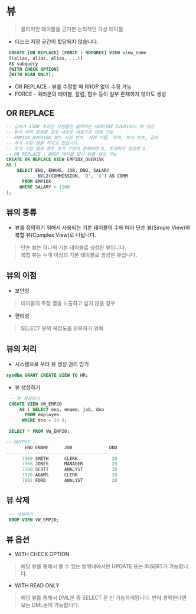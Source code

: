 # 뷰
> 물리적인 테이블을 근거한 논리적인 가상 테이블
* 디스크 저장 공간이 할당되지 않습니다.
```SQL
 CREATE [OR REPLACE] [FORCE | NOFORCE] VIEW view_name
 [(alias, alias, alias, ...)]
 AS subquery
 [WITH CHECK OPTION]
 [WITH READ ONLY];
```
* OR REPLACE - 뷰를 수정할 때 RROP 없이 수정 가능
* FORCE - 쿼리문의 테이블, 칼럼, 함수 등이 일부 존재하지 않아도 생성


## OR REPLACE
```SQL
-- 급여가 1500 초과인 사원들만 출력하는 <EMPIDX_OVER15K> 뷰 생성
-- 뷰가 이미 존재할 경우 새로운 내용으로 대체 가능
-- EMPIDX_OVER15K 뷰는 사원 번호, 사원 이름, 직책, 부서 번호, 급여
-- 추가 수당 열을 가지고 있습니다.
-- 추가 수당 열의 경우 추가 수당이 존재하면 O, 존재하지 않으면 X
-- OR REPLACE : DROP 테이블 없이 뷰를 생성 가능
CREATE OR REPLACE VIEW EMPIDX_OVER15K
AS (
    SELECT ENO, ENAME, JOB, DNO, SALARY
          , NVL2(COMMISSION, 'O', 'X') AS COMM
      FROM EMPIDX
     WHERE SALARY > 1500
);
```

## 뷰의 종류
* 뷰를 정의하기 위해서 사용되는 기본 테이블의 수에 따라 단순 뷰(Simple View)와 복합 뷰(Complex View)로 나뉩니다.
> 단순 뷰는 하나의 기본 테이블로 생성한 뷰입니다.  
> 복합 뷰는 두개 이상의 기본 테이블로 생성한 뷰입니다.

## 뷰의 이점
* 보안성
> 테이블의 특정 열을 노출하고 싶지 않을 경우
* 편리성
> SELECT 문의 복잡도를 완화하기 위해

## 뷰의 처리
* 시스템으로 부터 뷰 생성 권리 받기
```SQL
sysdba GRANT CREATE VIEW TO HR;
```

* 뷰 생성하기
```SQL
 -- 뷰 생성하기
 CREATE VIEW VW_EMP20
     AS ( SELECT eno, ename, job, dno
       FROM employee
      WHERE dno = 20 );
      
 SELECT * FROM VW_EMP20;

-- OUTPUT --
       ENO ENAME      JOB              DNO
---------- ---------- --------- ----------
      7369 SMITH      CLERK             20
      7566 JONES      MANAGER           20
      7788 SCOTT      ANALYST           20
      7876 ADAMS      CLERK             20
      7902 FORD       ANALYST           20
```

## 뷰 삭제
```SQL
 -- 삭제하기
 DROP VIEW VW_EMP20;
```

## 뷰 옵션
* WITH CHECK OPTION
> 해당 뷰를 통해서 볼 수 있는 범위내에서만 UPDATE 또는 INSERT가 가능합니다.
* WITH READ ONLY
> 해당 뷰를 통해서 DML문 중 SELECT 문 만 가능하게됩니다. 만약 생략한다면 모든 DML문이 가능합니다.
